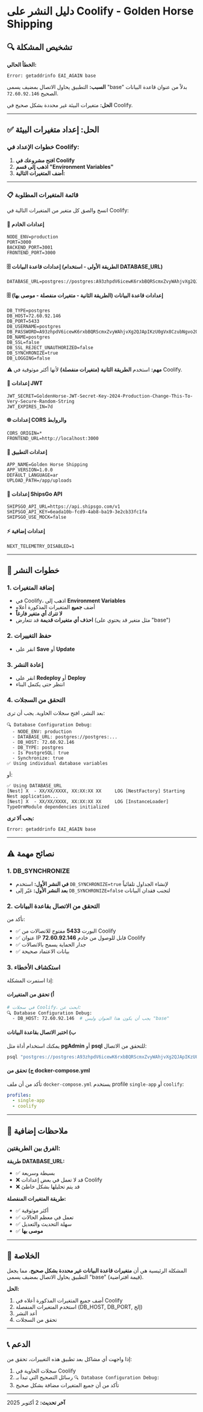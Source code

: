 # دليل النشر على Coolify - Golden Horse Shipping

## 🔍 تشخيص المشكلة

**الخطأ الحالي:**
```
Error: getaddrinfo EAI_AGAIN base
```

**السبب:** التطبيق يحاول الاتصال بمضيف يسمى "base" بدلاً من عنوان قاعدة البيانات الصحيح `72.60.92.146`.

**الحل:** متغيرات البيئة غير محددة بشكل صحيح في Coolify.

---

## ✅ الحل: إعداد متغيرات البيئة

### خطوات الإعداد في Coolify:

1. **افتح مشروعك في Coolify**
2. **اذهب إلى قسم "Environment Variables"**
3. **أضف المتغيرات التالية:**

---

### 📋 قائمة المتغيرات المطلوبة

انسخ والصق كل متغير من المتغيرات التالية في Coolify:

#### 🔧 إعدادات الخادم
```
NODE_ENV=production
PORT=3000
BACKEND_PORT=3001
FRONTEND_PORT=3000
```

#### 🗄️ إعدادات قاعدة البيانات (الطريقة الأولى - استخدام DATABASE_URL)
```
DATABASE_URL=postgres://postgres:A93zhpdV6icewK6rxbBQRScmxZvyWAhjvXg2QJApIKzU0gVx8CzubNgvo2O97n1l@72.60.92.146:5433/postgres
```

#### 🗄️ إعدادات قاعدة البيانات (الطريقة الثانية - متغيرات منفصلة - موصى بها)
```
DB_TYPE=postgres
DB_HOST=72.60.92.146
DB_PORT=5433
DB_USERNAME=postgres
DB_PASSWORD=A93zhpdV6icewK6rxbBQRScmxZvyWAhjvXg2QJApIKzU0gVx8CzubNgvo2O97n1l
DB_NAME=postgres
DB_SSL=false
DB_SSL_REJECT_UNAUTHORIZED=false
DB_SYNCHRONIZE=true
DB_LOGGING=false
```

**⚠️ مهم:** استخدم **الطريقة الثانية (متغيرات منفصلة)** لأنها أكثر موثوقية في Coolify.

#### 🔐 إعدادات JWT
```
JWT_SECRET=GoldenHorse-JWT-Secret-Key-2024-Production-Change-This-To-Very-Secure-Random-String
JWT_EXPIRES_IN=7d
```

#### 🌐 إعدادات CORS والروابط
```
CORS_ORIGIN=*
FRONTEND_URL=http://localhost:3000
```

#### 📱 إعدادات التطبيق
```
APP_NAME=Golden Horse Shipping
APP_VERSION=1.0.0
DEFAULT_LANGUAGE=ar
UPLOAD_PATH=/app/uploads
```

#### 🚢 إعدادات ShipsGo API
```
SHIPSGO_API_URL=https://api.shipsgo.com/v1
SHIPSGO_API_KEY=6eada10b-fcd9-4ab8-ba19-3e2cb33fc1fa
SHIPSGO_USE_MOCK=false
```

#### ⚡ إعدادات إضافية
```
NEXT_TELEMETRY_DISABLED=1
```

---

## 🚀 خطوات النشر

### 1. إضافة المتغيرات
- في Coolify، اذهب إلى **Environment Variables**
- أضف **جميع** المتغيرات المذكورة أعلاه
- **لا تترك أي متغير فارغاً**
- **احذف أي متغيرات قديمة** قد تتعارض (مثل متغير قد يحتوي على "base")

### 2. حفظ التغييرات
- انقر على **Save** أو **Update**

### 3. إعادة النشر
- انقر على **Redeploy** أو **Deploy**
- انتظر حتى يكتمل البناء

### 4. التحقق من السجلات
بعد النشر، افتح سجلات الحاوية. يجب أن ترى:

```
🔍 Database Configuration Debug:
  - NODE_ENV: production
  - DATABASE_URL: postgres://postgres:...
  - DB_HOST: 72.60.92.146
  - DB_TYPE: postgres
  - Is PostgreSQL: true
  - Synchronize: true
✅ Using individual database variables
```

أو:

```
✅ Using DATABASE_URL
[Nest] X  - XX/XX/XXXX, XX:XX:XX XX     LOG [NestFactory] Starting Nest application...
[Nest] X  - XX/XX/XXXX, XX:XX:XX XX     LOG [InstanceLoader] TypeOrmModule dependencies initialized
```

**يجب ألا ترى:**
```
Error: getaddrinfo EAI_AGAIN base
```

---

## ⚠️ نصائح مهمة

### 1. DB_SYNCHRONIZE
- **في النشر الأول:** استخدم `DB_SYNCHRONIZE=true` لإنشاء الجداول تلقائياً
- **بعد النشر الأول:** غيّر إلى `DB_SYNCHRONIZE=false` لتجنب فقدان البيانات

### 2. التحقق من الاتصال بقاعدة البيانات
تأكد من:
- ✅ البورت **5433** مفتوح للاتصالات من Coolify
- ✅ عنوان IP **72.60.92.146** قابل للوصول من خادم Coolify
- ✅ جدار الحماية يسمح بالاتصالات
- ✅ بيانات الاعتماد صحيحة

### 3. استكشاف الأخطاء
إذا استمرت المشكلة:

#### أ) تحقق من المتغيرات
```bash
# في سجلات Coolify، ابحث عن:
🔍 Database Configuration Debug:
  - DB_HOST: 72.60.92.146  # يجب أن يكون هذا العنوان وليس "base"
```

#### ب) اختبر الاتصال بقاعدة البيانات
يمكنك استخدام أداة مثل **pgAdmin** أو **psql** للتحقق من الاتصال:
```bash
psql "postgres://postgres:A93zhpdV6icewK6rxbBQRScmxZvyWAhjvXg2QJApIKzU0gVx8CzubNgvo2O97n1l@72.60.92.146:5433/postgres"
```

#### ج) تحقق من docker-compose.yml
تأكد من أن ملف `docker-compose.yml` يستخدم profile `single-app` أو `coolify`:
```yaml
profiles:
  - single-app
  - coolify
```

---

## 📝 ملاحظات إضافية

### الفرق بين الطريقتين:

**طريقة DATABASE_URL:**
- ✅ بسيطة وسريعة
- ❌ قد لا تعمل في بعض إعدادات Coolify
- ❌ قد يتم تحليلها بشكل خاطئ

**طريقة المتغيرات المنفصلة:**
- ✅ أكثر موثوقية
- ✅ تعمل في معظم الحالات
- ✅ سهلة التحديث والتعديل
- ✅ **موصى بها**

---

## 🎯 الخلاصة

المشكلة الرئيسية هي أن **متغيرات قاعدة البيانات غير محددة بشكل صحيح**، مما يجعل التطبيق يحاول الاتصال بمضيف يسمى "base" (قيمة افتراضية).

**الحل:**
1. أضف جميع المتغيرات المذكورة أعلاه في Coolify
2. استخدم المتغيرات المنفصلة (DB_HOST, DB_PORT, إلخ)
3. أعد النشر
4. تحقق من السجلات

---

## 📞 الدعم

إذا واجهت أي مشاكل بعد تطبيق هذه التغييرات، تحقق من:
1. سجلات الحاوية في Coolify
2. رسائل التصحيح التي تبدأ بـ `🔍 Database Configuration Debug:`
3. تأكد من أن جميع المتغيرات مضافة بشكل صحيح

---

**آخر تحديث:** 2 أكتوبر 2025
